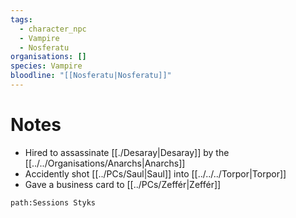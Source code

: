 ```yaml
---
tags:
  - character_npc
  - Vampire
  - Nosferatu
organisations: []
species: Vampire
bloodline: "[[Nosferatu|Nosferatu]]"
---
```


# Notes
- Hired to assassinate [[./Desaray|Desaray]] by the [[../../Organisations/Anarchs|Anarchs]]
- Accidently shot [[../PCs/Saul|Saul]] into [[../../../Torpor|Torpor]]
- Gave a business card to [[../PCs/Zeffér|Zeffér]]

```query
path:Sessions Styks
```
